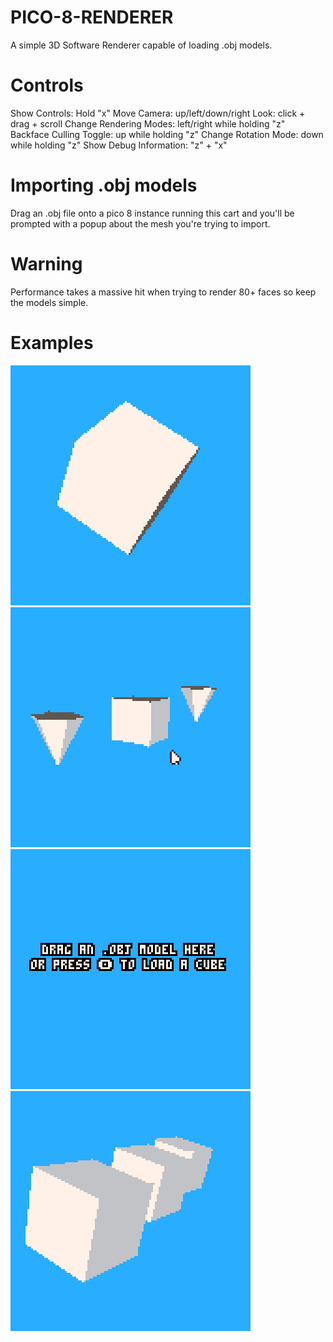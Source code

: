 # PICO-8-RENDERER

A simple 3D Software Renderer capable of loading .obj models.

# Controls
Show Controls: Hold "x"
Move Camera: up/left/down/right
Look: click + drag + scroll
Change Rendering Modes: left/right while holding "z"
Backface Culling Toggle: up while holding "z"
Change Rotation Mode: down while holding "z"
Show Debug Information: "z" + "x"

# Importing .obj models
Drag an .obj file onto a pico 8 instance running this cart and you'll be prompted with a popup about the mesh you're trying to import.

# Warning
Performance takes a massive hit when trying to render 80+ faces so keep the models simple.

# Examples
![](/img/render_mode.gif) ![](/img/multi_mesh.gif) ![](/img/mesh_loading.gif) ![](/img/controls_and_debug.gif)
